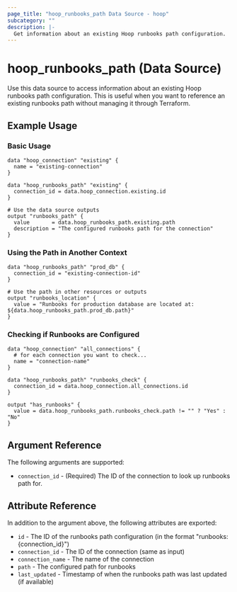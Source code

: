 ```yaml
---
page_title: "hoop_runbooks_path Data Source - hoop"
subcategory: ""
description: |-
  Get information about an existing Hoop runbooks path configuration.
---
```


# hoop_runbooks_path (Data Source)

Use this data source to access information about an existing Hoop runbooks path configuration. This is useful when you want to reference an existing runbooks path without managing it through Terraform.

## Example Usage

### Basic Usage

```hcl
data "hoop_connection" "existing" {
  name = "existing-connection"
}

data "hoop_runbooks_path" "existing" {
  connection_id = data.hoop_connection.existing.id
}

# Use the data source outputs
output "runbooks_path" {
  value       = data.hoop_runbooks_path.existing.path
  description = "The configured runbooks path for the connection"
}
```

### Using the Path in Another Context

```hcl
data "hoop_runbooks_path" "prod_db" {
  connection_id = "existing-connection-id"
}

# Use the path in other resources or outputs
output "runbooks_location" {
  value = "Runbooks for production database are located at: ${data.hoop_runbooks_path.prod_db.path}"
}
```

### Checking if Runbooks are Configured

```hcl
data "hoop_connection" "all_connections" {
  # for each connection you want to check...
  name = "connection-name"
}

data "hoop_runbooks_path" "runbooks_check" {
  connection_id = data.hoop_connection.all_connections.id
}

output "has_runbooks" {
  value = data.hoop_runbooks_path.runbooks_check.path != "" ? "Yes" : "No"
}
```

## Argument Reference

The following arguments are supported:

* `connection_id` - (Required) The ID of the connection to look up runbooks path for.

## Attribute Reference

In addition to the argument above, the following attributes are exported:

* `id` - The ID of the runbooks path configuration (in the format "runbooks:{connection_id}")
* `connection_id` - The ID of the connection (same as input)
* `connection_name` - The name of the connection
* `path` - The configured path for runbooks
* `last_updated` - Timestamp of when the runbooks path was last updated (if available) 
